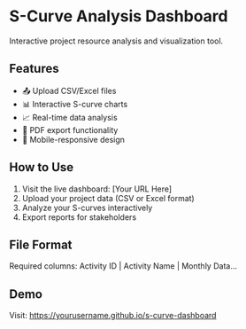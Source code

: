 # S-Curve Analysis Dashboard

Interactive project resource analysis and visualization tool.

## Features
- 📤 Upload CSV/Excel files
- 📊 Interactive S-curve charts
- 📈 Real-time data analysis
- 📄 PDF export functionality
- 📱 Mobile-responsive design

## How to Use
1. Visit the live dashboard: [Your URL Here]
2. Upload your project data (CSV or Excel format)
3. Analyze your S-curves interactively
4. Export reports for stakeholders

## File Format
Required columns: Activity ID | Activity Name | Monthly Data...

## Demo
Visit: https://yourusername.github.io/s-curve-dashboard
